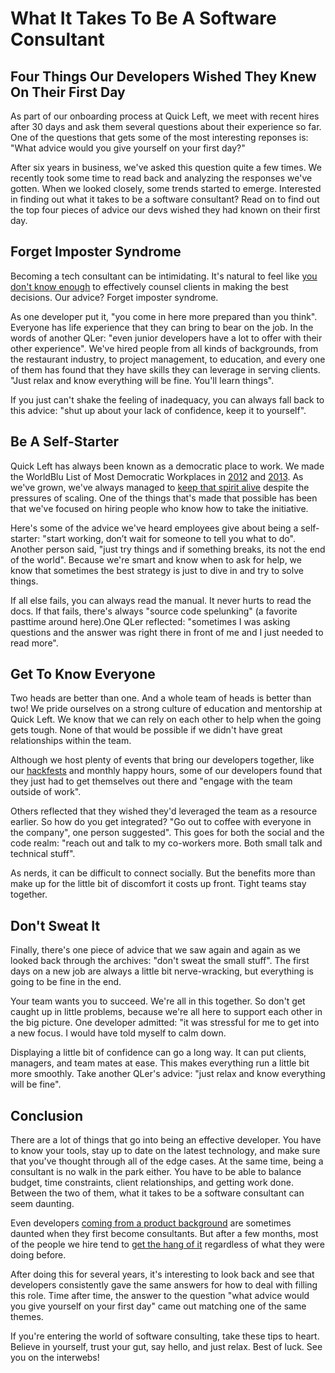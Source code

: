 # What It Takes To Be A Software Consultant
## Four Things Our Developers Wished They Knew On Their First Day

As part of our onboarding process at Quick Left, we meet with recent hires after 30 days and ask them several questions about their experience so far. One of the questions that gets some of the most interesting reponses is: "What advice would you give yourself on your first day?"

After six years in business, we've asked this question quite a few times. We recently took some time to read back and analyzing the responses we've gotten. When we looked closely, some trends started to emerge. Interested in finding out what it takes to be a software consultant? Read on to find out the top four pieces of advice our devs wished they had known on their first day.

## Forget Imposter Syndrome

Becoming a tech consultant can be intimidating. It's natural to feel like [you don't know enough](http://www.forbes.com/forbes/welcome/) to effectively counsel clients in making the best decisions. Our advice? Forget imposter syndrome.

As one developer put it, "you come in here more prepared than you think". Everyone has life experience that they can bring to bear on the job. In the words of another QLer: "even junior developers have a lot to offer with their other experience". We've hired people from all kinds of backgrounds, from the restaurant industry, to project management, to education, and every one of them has found that they have skills they can leverage in serving clients. "Just relax and know everything will be fine. You'll learn things".

If you just can't shake the feeling of inadequacy, you can always fall back to this advice: "shut up about your lack of confidence, keep it to yourself".

## Be A Self-Starter

Quick Left has always been known as a democratic place to work. We made the WorldBlu List of Most Democratic Workplaces in [2012](https://quickleft.com/blog/quick-left-makes-worldblu-s-2012-list-of-most-democratic-workplaces/) and [2013](https://quickleft.com/blog/the-2013-worldblu-list-of-most-democratic-workplaces/). As we've grown, we've always managed to [keep that spirit alive](https://quickleft.com/blog/3-gotchas-in-developing-a-democratic-organization/) despite the pressures of scaling. One of the things that's made that possible has been that we've focused on hiring people who know how to take the initiative.

Here's some of the advice we've heard employees give about being a self-starter: "start working, don’t wait for someone to tell you what to do". Another person said, "just try things and if something breaks, its not the end of the world". Because we're smart and know when to ask for help, we know that sometimes the best strategy is just to dive in and try to solve things.

If all else fails, you can always read the manual. It never hurts to read the docs. If that fails, there's always "source code spelunking" (a favorite pasttime around here).One QLer reflected: "sometimes I was asking questions and the answer was right there in front of me and I just needed to read more".

## Get To Know Everyone

Two heads are better than one. And a whole team of heads is better than two! We pride ourselves on a strong culture of education and mentorship at Quick Left. We know that we can rely on each other to help when the going gets tough. None of that would be possible if we didn't have great relationships within the team.

Although we host plenty of events that bring our developers together, like our [hackfests](https://quickleft.com/blog/tag/hackfest/) and monthly happy hours, some of our developers found that they just had to get themselves out there and "engage with the team outside of work".

Others reflected that they wished they'd leveraged the team as a resource earlier. So how do you get integrated? "Go out to coffee with everyone in the company", one person suggested". This goes for both the social and the code realm: "reach out and talk to my co-workers more. Both small talk and technical stuff".

As nerds, it can be difficult to connect socially. But the benefits more than make up for the little bit of discomfort it costs up front. Tight teams stay together.

## Don't Sweat It

Finally, there's one piece of advice that we saw again and again as we looked back through the archives: "don't sweat the small stuff". The first days on a new job are always a little bit nerve-wracking, but everything is going to be fine in the end.

Your team wants you to succeed. We're all in this together. So don't get caught up in little problems, because we're all here to support each other in the big picture. One developer admitted: "it was stressful for me to get into a new focus. I would have told myself to calm down.

Displaying a little bit of confidence can go a long way. It can put clients, managers, and team mates at ease. This makes everything run a little bit more smoothly. Take another QLer's advice: "just relax and know everything will be fine".

## Conclusion

There are a lot of things that go into being an effective developer. You have to know your tools, stay up to date on the latest technology, and make sure that you've thought through all of the edge cases. At the same time, being a consultant is no walk in the park either. You have to be able to balance budget, time constraints, client relationships, and getting work done. Between the two of them, what it takes to be a software consultant can seem daunting.

Even developers [coming from a product background](https://quickleft.com/blog/my-first-4-months-at-sprintly/) are sometimes daunted when they first become consultants. But after a few months, most of the people we hire tend to [get the hang of it](https://quickleft.com/blog/my-first-month-of-consulting/) regardless of what they were doing before.

After doing this for several years, it's interesting to look back and see that developers consistently gave the same answers for how to deal with filling this role. Time after time, the answer to the question "what advice would you give yourself on your first day" came out matching one of the same themes.

If you're entering the world of software consulting, take these tips to heart. Believe in yourself, trust your gut, say hello, and just relax. Best of luck. See you on the interwebs!

